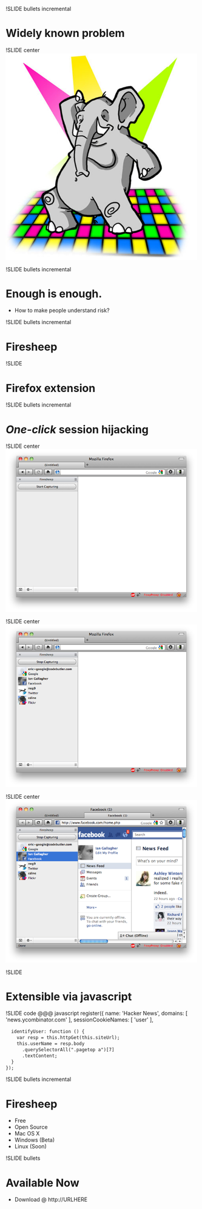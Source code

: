 !SLIDE bullets incremental
# Widely known problem

!SLIDE center
![Elephant in the room](elephant_rave.jpg)

!SLIDE bullets incremental
# Enough is enough.
* How to make people understand risk?

!SLIDE bullets incremental
# Firesheep

!SLIDE
# Firefox extension

!SLIDE bullets incremental
# *One-click* session hijacking

!SLIDE center
![Firesheep in Stopped State](1sheep.png)

!SLIDE center
![Firesheep in Started State](2sheep.png)

!SLIDE center
![Firesheep with Hijacked Facebook](3sheep.png)

!SLIDE
# Extensible via javascript

!SLIDE code
    @@@ javascript
    register({
      name: 'Hacker News',
      domains: [ 'news.ycombinator.com' ],
      sessionCookieNames: [ 'user' ],

      identifyUser: function () {
        var resp = this.httpGet(this.siteUrl);
        this.userName = resp.body
          .querySelectorAll(".pagetop a")[7]
          .textContent;
      }
    });
    
!SLIDE bullets incremental
# Firesheep
* Free
* Open Source 
* Mac OS X
* Windows (Beta)
* Linux (Soon)

!SLIDE bullets
# Available Now
* Download @ http://URLHERE

